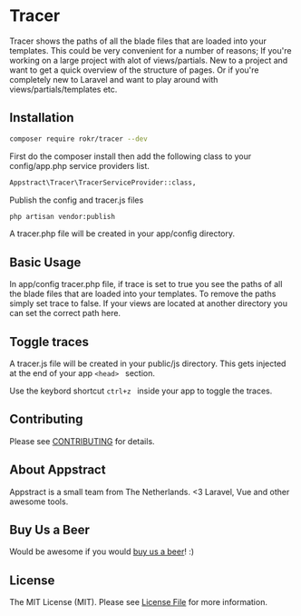 # Tracer

Tracer shows the paths of all the blade files that are loaded into your templates. This could be very convenient for a number of reasons; If you're working on a large project with alot of views/partials. New to a project and want to get a quick overview of the structure of pages. Or if you're completely new to Laravel and want to play around with views/partials/templates etc.


## Installation

```sh
composer require rokr/tracer --dev
```

First do the composer install then add the following class to your config/app.php service providers list.
```sh
Appstract\Tracer\TracerServiceProvider::class,
```

Publish the config and tracer.js files
```sh
php artisan vendor:publish
```
A tracer.php file will be created in your app/config directory.


## Basic Usage

In app/config tracer.php file, if trace is set to true you see the paths of all the blade files that are loaded into your templates. To remove the paths simply set trace to false. If your views are located at another directory you can set the correct path here.


## Toggle traces

A tracer.js file will be created in your public/js directory. This gets injected at the end of your app ```<head> ``` section.

Use the keybord shortcut ```ctrl+z ``` inside your app to toggle the traces.


## Contributing

Please see [CONTRIBUTING](/CONTRIBUTING.md) for details.


## About Appstract

Appstract is a small team from The Netherlands. <3 Laravel, Vue and other awesome tools.


## Buy Us a Beer

Would be awesome if you would [buy us a beer](https://www.paypal.me/teamappstract/10)! :)


## License

The MIT License (MIT). Please see [License File](LICENSE.md) for more information.
